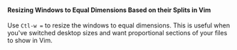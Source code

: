 #### Resizing Windows to Equal Dimensions Based on their Splits in Vim

Use `Ctl-w =` to resize the windows to equal dimensions. This is useful when you've switched desktop sizes and want proportional sections of your files to show in Vim. 
